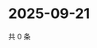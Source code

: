 # 2025-09-21

共 0 条

<!-- BEGIN ZHIHUQUESTIONS -->
<!-- 最后更新时间 Sun Sep 21 2025 15:09:44 GMT+0800 (China Standard Time) -->

<!-- END ZHIHUQUESTIONS -->
